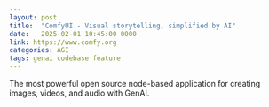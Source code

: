 ```yaml
---
layout: post
title:  "ComfyUI - Visual storytelling, simplified by AI"
date:   2025-02-01 10:45:00 0000
link: https://www.comfy.org
categories: AGI
tags: genai codebase feature
---
```


The most powerful open source node-based application for creating images, videos, and audio with GenAI. 
